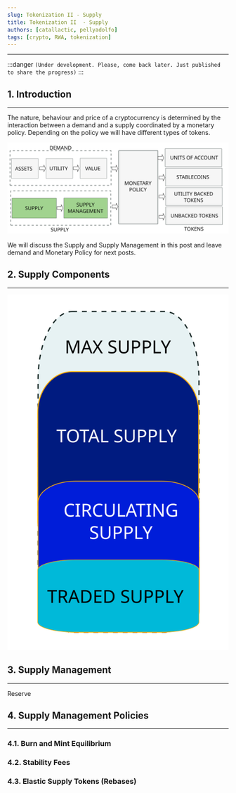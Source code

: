 ```yaml
---
slug: Tokenization II - Supply
title: Tokenization II  - Supply
authors: [catallactic, pellyadolfo]
tags: [crypto, RWA, tokenization]
---
```

---

:::danger
`(Under development. Please, come back later. Just published to share the progress)`
:::

## 1. Introduction
---

The nature, behaviour and price of a cryptocurrency is determined by the interaction between a demand and a supply coordinated by a monetary policy. Depending on the policy we will have different types of tokens.

![Supply Definition Monetary Policies](./tokenization_supply.svg)

We will discuss the Supply and Supply Management in this post and leave demand and Monetary Policy for next posts.

<!-- truncate -->

## 2. Supply Components
---

![Supply Components](./token_supply_components.svg)


## 3. Supply Management
---

Reserve


## 4. Supply Management Policies
---

### 4.1. Burn and Mint Equilibrium


### 4.2. Stability Fees


### 4.3. Elastic Supply Tokens (Rebases)

